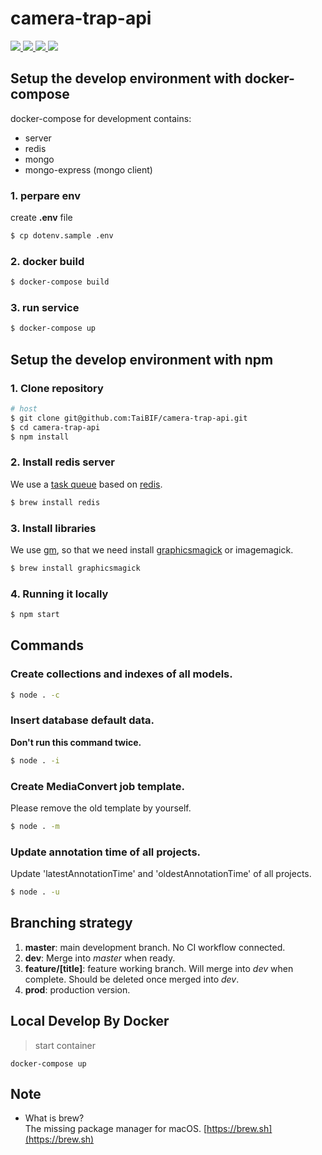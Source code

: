 # camera-trap-api

<p>
  <a href="https://github.com/TaiBIF/camera-trap-api/releases">
    <img src="https://flat.badgen.net/github/release/TaiBIF/camera-trap-api" />
  </a>

  <a href="https://circleci.com/gh/TaiBIF/camera-trap-api" alt="Build Status">
    <img src="https://flat.badgen.net/circleci/github/TaiBIF/camera-trap-api/master" />
  </a>
  <a href="https://codecov.io/gh/TaiBIF/camera-trap-api" alt="Coverage">
    <img src="https://flat.badgen.net/codecov/c/github/TaiBIF/camera-trap-api" />
  </a>
  <img src="https://flat.badgen.net/github/license/TaiBIF/camera-trap-api" />
</p>

## Setup the develop environment with docker-compose

docker-compose for development contains:

- server
- redis
- mongo
- mongo-express (mongo client)

### 1. perpare env
create **.env** file

```bash
$ cp dotenv.sample .env
```
### 2. docker build

```bash
$ docker-compose build
```
### 3. run service

```bash
$ docker-compose up
```

## Setup the develop environment with npm
### 1. Clone repository
```bash
# host
$ git clone git@github.com:TaiBIF/camera-trap-api.git
$ cd camera-trap-api
$ npm install
```

### 2. Install redis server
We use a [task queue](https://github.com/Automattic/kue) based on [redis](https://redis.io/).
```bash
$ brew install redis
```

### 3. Install libraries
We use [gm](https://www.npmjs.com/package/gm), so that we need install [graphicsmagick](http://www.graphicsmagick.org/) or imagemagick.
```bash
$ brew install graphicsmagick
```

### 4. Running it locally
```bash
$ npm start
```

## Commands
### Create collections and indexes of all models.
```bash
$ node . -c
```
### Insert database default data.
**Don't run this command twice.**
```bash
$ node . -i
```
### Create MediaConvert job template.
Please remove the old template by yourself.
```bash
$ node . -m
```
### Update annotation time of all projects.
Update 'latestAnnotationTime' and 'oldestAnnotationTime' of all projects.
```bash
$ node . -u
```

## Branching strategy
1. **master**: main development branch. No CI workflow connected.
2. **dev**: Merge into _master_ when ready.
3. **feature/[title]**: feature working branch. Will merge into _dev_ when complete. Should be deleted once merged into _dev_.
4. **prod**: production version.

## Local Develop By Docker
> start container 
> 
``` docker-compose up ```



## Note
+ What is brew?  
The missing package manager for macOS. [https://brew.sh](https://brew.sh)
